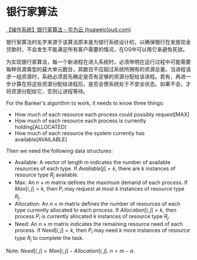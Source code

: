 # 银行家算法

[【操作系统】银行家算法 - 华为云 (huaweicloud.com)](https://www.huaweicloud.com/articles/c50896992b3d4ffc7cbd48acf5e257a1.html)

银行家算法的名字来源于该算法原本是为银行系统设计的，以确保银行在发放现金贷款时，不会发生不能满足所有客户需要的情况，在OS中可以用它来避免死锁。


为实现银行家算法，每一个新进程在进入系统时，必须申明在运行过程中可能需要每种资源类型的最大单元数目，其数目不应超过系统所拥有的资源总量。当进程请求一组资源时，系统必须首先确定是否有足够的资源分配给该进程。若有，再进一步计算在将这些资源分配给进程后，是否会使系统处于不安全状态。如果不会，才将资源分配给它，否则让进程等待。

For the Banker's algorithm to work, it needs to know three things:

-   How much of each resource each process could possibly request[MAX]
-   How much of each resource each process is currently holding[ALLOCATED]
-   How much of each resource the system currently has available[AVAILABLE]


Then we need the following data structures:

-   Available: A vector of length $m$ indicates the number of available resources of each type. If $Available[j] = k$, there are $k$ instances of resource type $R_j$ available.
-   Max: An $n \times m$ matrix defines the maximum demand of each process. If $Max[i,j] = k$, then $P_i$ may request at most $k$ instances of resource type $R_j$.
-   Allocation: An $n \times m$ matrix defines the number of resources of each type currently allocated to each process. If $Allocation[i,j] = k$, then process $P_i$ is currently allocated $k$ instances of resource type $R_j$.
-   Need: An $n \times m$ matrix indicates the remaining resource need of each process. If $Need[i,j] = k$, then $P_i$ may need $k$ more instances of resource type $R_j$ to complete the task.

Note: $Need[i,j] = Max[i,j] - Allocation[i,j]$. $n=m-a$.